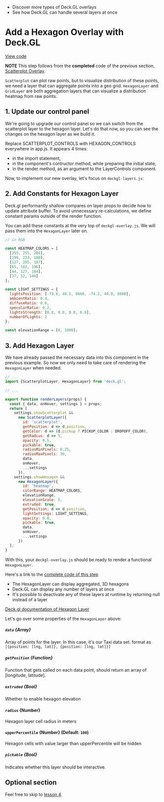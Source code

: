 <!-- INJECT:"GeospatialAppHexagonOverlay" heading -->

<ul class="insert learning-objectives">
  <li>Discover more types of Deck.GL overlays</li>
  <li>See how Deck.GL can handle several layers at once</li>
</ul>

# Add a Hexagon Overlay with Deck.GL
[View code](https://github.com/uber-common/vis-academy/tree/master/src/demos/building-a-geospatial-app/3-hexagon-overlay)

**NOTE** This step follows from the **completed** code of the previous section,
[Scatterplot Overlay](#/building-a-geospatial-app/2-scatterplot-overlay.md).

`Scatterplot` can plot raw points, but to visualize distribution of these
points, we need a layer that can aggregate points into a geo grid.
`HexagonLayer` and `GridLayer` are both aggregation layers that
can visualize a distribution heatmap from raw points.

## 1. Update our control panel
We're going to upgrade our control panel so we can switch from the scatterplot layer to the hexagon layer. Let's do that now, so you can see the changes on the hexagon layer as we build it.

Replace SCATTERPLOT_CONTROLS with HEXAGON_CONTROLS everywhere in app.js. It appears 4 times:
- in the import statement,
- in the component's contructor method, while preparing the initial state,
- in the render method, as an argument to the LayerControls component.

Now, to implement our new overlay, let's focus on `deckgl-layers.js`:

## 2. Add Constants for Hexagon Layer

Deck.gl performantly shallow compares on layer props to decide how to update attribute buffer.
To avoid unnecessary re-calculations, we define constant params outside of the render function.

You can add these constants at the very top of `deckgl-overlay.js`.
We will pass them into the `HexagonLayer` later on.

```js
// in RGB

const HEATMAP_COLORS = [
  [255, 255, 204],
  [199, 233, 180],
  [127, 205, 187],
  [65, 182, 196],
  [44, 127, 184],
  [37, 52, 148]
];

const LIGHT_SETTINGS = {
  lightsPosition: [-73.8, 40.5, 8000, -74.2, 40.9, 8000],
  ambientRatio: 0.4,
  diffuseRatio: 0.6,
  specularRatio: 0.2,
  lightsStrength: [0.8, 0.0, 0.8, 0.0],
  numberOfLights: 2
};

const elevationRange = [0, 1000];
```

## 3. Add Hexagon Layer

We have already passed the necessary data into this component in the previous example. So now we only need to take care of rendering the `HexagonLayer` when needed.

```js
// ...
import {ScatterplotLayer, HexagonLayer} from 'deck.gl';

// ...

export function renderLayers(props) {
  const { data, onHover, settings } = props;
  return [
    settings.showScatterplot &&
      new ScatterplotLayer({
        id: 'scatterplot',
        getPosition: d => d.position,
        getColor: d => (d.pickup ? PICKUP_COLOR : DROPOFF_COLOR),
        getRadius: d => 5,
        opacity: 0.5,
        pickable: true,
        radiusMinPixels: 0.25,
        radiusMaxPixels: 30,
        data,
        onHover,
        ...settings
      }),
    settings.showHexagon &&
      new HexagonLayer({
        id: 'heatmap',
        colorRange: HEATMAP_COLORS,
        elevationRange,
        elevationScale: 5,
        extruded: true,
        getPosition: d => d.position,
        lightSettings: LIGHT_SETTINGS,
        opacity: 0.8,
        pickable: true,
        data,
        onHover,
        ...settings
      })
  ];
}
```

With this, your `deckgl-overlay.js` should be ready to render a functional `HexagonLayer`.

Here's a link to the [complete code of this step](https://github.com/uber-common/vis-academy/tree/master/src/demos/building-a-geospatial-app/hexagon-overlay)

<ul class="insert takeaways">
  <li>The HexagonLayer can display aggregated, 3D hexagons</li>
  <li>Deck.GL can display any number of layers at once</li>
  <li>It's possible to deactivate any of these layers at runtime by returning null instead of a layer</li>
</ul>

[Deck.gl documentation of Hexagon Layer](https://uber.github.io/deck.gl/#/layer-catalog/hexagon-layer)

Let's go over some properties of the `HexagonLayer` above:

##### `data` {Array}
Array of points for the layer. In this case, it's our Taxi data set.
format as `[{position: [lng, lat]}, {position: [lng, lat]}]`

##### `getPosition` {Function}
Function that gets called on each data point, should return an array of [longitude, latitude].

##### `extruded` {Bool}
Whether to enable hexagon elevation

#### `radius` {Number}
Hexagon layer cell radius in meters

#### `upperPercentile` {Number} (Default: `100`)
Hexagon cells with value larger than upperPercentile will be hidden

##### `pickable` {Bool}
Indicates whether this layer should be interactive.

## Optional section

Feel free to skip to [lesson 4](https://uber-common.github.io/vis-academy/#/building-a-geospatial-app/4-a-basic-chart).


